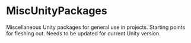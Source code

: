 # MiscUnityPackages
Miscellaneous Unity packages for general use in projects. Starting points for fleshing out. Needs to be updated for current Unity version.
